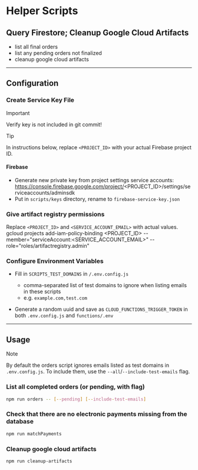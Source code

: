 # Helper Scripts

## Query Firestore; Cleanup Google Cloud Artifacts

- list all final orders
- list any pending orders not finalized
- cleanup google cloud artifacts

---

## Configuration

### Create Service Key File

> [!IMPORTANT]
> Verify key is not included in git commit!

> [!TIP]
> In instructions below, replace `<PROJECT_ID>` with your actual Firebase project ID.

#### Firebase

- Generate new private key from project settings service accounts: https://console.firebase.google.com/project/<PROJECT_ID>/settings/serviceaccounts/adminsdk
- Put in `scripts/keys` directory, rename to `firebase-service-key.json`

### Give artifact registry permissions

Replace `<PROJECT_ID>` and `<SERVICE_ACCOUNT_EMAIL>` with actual values.
gcloud projects add-iam-policy-binding <PROJECT_ID> --member="serviceAccount:<SERVICE_ACCOUNT_EMAIL>" --role="roles/artifactregistry.admin"

### Configure Environment Variables

- Fill in `SCRIPTS_TEST_DOMAINS` in `/.env.config.js`
  - comma-separated list of test domains to ignore when listing emails in these scripts
  - e.g. `example.com,test.com`

- Generate a random uuid and save as `CLOUD_FUNCTIONS_TRIGGER_TOKEN` in both `.env.config.js` and `functions/.env`

---

## Usage

> [!NOTE]
> By default the orders script ignores emails listed as test domains in `.env.config.js`. To include them, use the `--all`/`--include-test-emails` flag.


### List all completed orders (or pending, with flag)

```sh
npm run orders -- [--pending] [--include-test-emails]
```

### Check that there are no electronic payments missing from the database

```sh
npm run matchPayments
```

### Cleanup google cloud artifacts

```sh
npm run cleanup-artifacts
```
